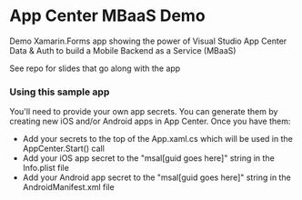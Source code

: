 # App Center MBaaS Demo

Demo Xamarin.Forms app showing the power of Visual Studio App Center Data & Auth to build a Mobile Backend as a Service (MBaaS)

See repo for slides that go along with the app

### Using this sample app
You'll need to provide your own app secrets. You can generate them by creating new iOS and/or Android apps in App Center. Once you have them:  
 - Add your secrets to the top of the App.xaml.cs which will be used in the AppCenter.Start() call
 - Add your iOS app secret to the "msal[guid goes here]" string in the Info.plist file
 - Add your Android app secret to the "msal[guid goes here]" string in the AndroidManifest.xml file
 
